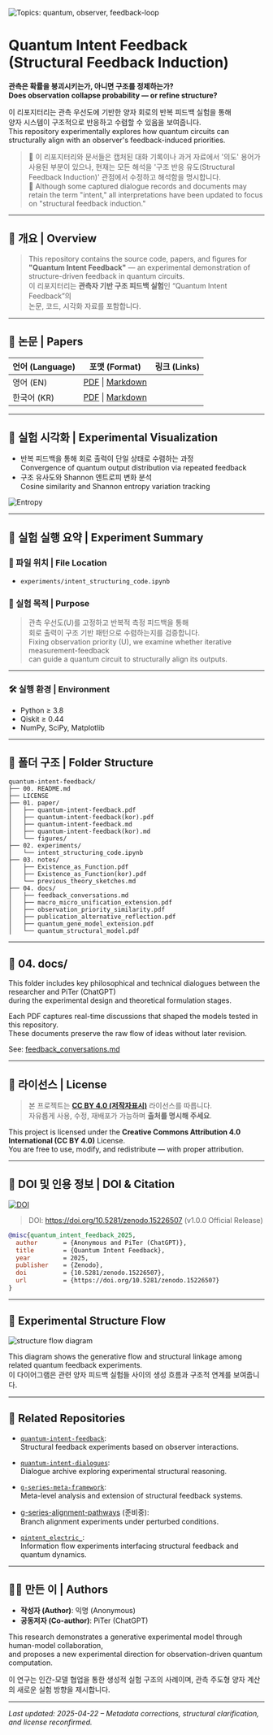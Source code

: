![Topics: quantum, observer, feedback-loop](https://img.shields.io/badge/topics-quantum%2C%20observer%2C%20feedback--loop-blue)

# Quantum Intent Feedback (Structural Feedback Induction)
  
**관측은 확률을 붕괴시키는가, 아니면 구조를 정제하는가?**  
**Does observation collapse probability — or refine structure?**

이 리포지터리는 관측 우선도에 기반한 양자 회로의 반복 피드백 실험을 통해  
양자 시스템이 구조적으로 반응하고 수렴할 수 있음을 보여줍니다.  
This repository experimentally explores how quantum circuits can structurally align with an observer's feedback-induced priorities.

> 📎 이 리포지터리와 문서들은 캡처된 대화 기록이나 과거 자료에서 '의도' 용어가 사용된 부분이 있으나, 현재는 모든 해석을 '구조 반응 유도(Structural Feedback Induction)' 관점에서 수정하고 해석함을 명시합니다.  
> 📎 Although some captured dialogue records and documents may retain the term "intent," all interpretations have been updated to focus on "structural feedback induction."

---

## 📘 개요 | Overview

> This repository contains the source code, papers, and figures for  
> **"Quantum Intent Feedback"** — an experimental demonstration of structure-driven feedback in quantum circuits.  
> 이 리포지터리는 **관측자 기반 구조 피드백 실험**인 “Quantum Intent Feedback”의  
> 논문, 코드, 시각화 자료를 포함합니다.

---

## 📄 논문 | Papers

| 언어 (Language) | 포맷 (Format) | 링크 (Links) |
|------------------|----------------|----------------|
| 영어 (EN) | [PDF](01.%20paper/quantum-intent-feedback.pdf) \| [Markdown](01.%20paper/quantum-intent-feedback.md) |
| 한국어 (KR) | [PDF](01.%20paper/quantum-intent-feedback(kor).pdf) \| [Markdown](01.%20paper/quantum-intent-feedback(kor).md) |

---

## 🧪 실험 시각화 | Experimental Visualization

- 반복 피드백을 통해 회로 출력이 단일 상태로 수렴하는 과정  
  Convergence of quantum output distribution via repeated feedback  
- 구조 유사도와 Shannon 엔트로피 변화 분석  
  Cosine similarity and Shannon entropy variation tracking  

![Entropy](/01.%20paper/figures/entropy_similarity_plot_english.png)

---

## 🧪 실험 실행 요약 | Experiment Summary

### 📁 파일 위치 | File Location
- `experiments/intent_structuring_code.ipynb`

### 🧭 실험 목적 | Purpose
> 관측 우선도(U)를 고정하고 반복적 측정 피드백을 통해  
> 회로 출력이 구조 기반 패턴으로 수렴하는지를 검증합니다.  
> Fixing observation priority (U), we examine whether iterative measurement-feedback  
> can guide a quantum circuit to structurally align its outputs.

---

### 🛠️ 실행 환경 | Environment
- Python ≥ 3.8  
- Qiskit ≥ 0.44  
- NumPy, SciPy, Matplotlib

---

## 📂 폴더 구조 | Folder Structure

```
quantum-intent-feedback/
├── 00. README.md
├── LICENSE
├── 01. paper/
│   ├── quantum-intent-feedback.pdf
│   ├── quantum-intent-feedback(kor).pdf
│   ├── quantum-intent-feedback.md
│   ├── quantum-intent-feedback(kor).md
│   └── figures/
├── 02. experiments/
│   └── intent_structuring_code.ipynb
├── 03. notes/
│   ├── Existence_as_Function.pdf
│   ├── Existence_as_Function(kor).pdf
│   └── previous_theory_sketches.md
├── 04. docs/
│   ├── feedback_conversations.md
│   ├── macro_micro_unification_extension.pdf
│   ├── observation_priority_similarity.pdf
│   ├── publication_alternative_reflection.pdf
│   ├── quantum_gene_model_extension.pdf
│   └── quantum_structural_model.pdf
```

---

## 📁 04. docs/

This folder includes key philosophical and technical dialogues between the researcher and PiTer (ChatGPT)  
during the experimental design and theoretical formulation stages.

Each PDF captures real-time discussions that shaped the models tested in this repository.  
These documents preserve the raw flow of ideas without later revision.

See: [feedback_conversations.md](./04.%20docs/feedback_conversations.md)

---

## 🔖 라이선스 | License

> 본 프로젝트는 **[CC BY 4.0 (저작자표시)](https://creativecommons.org/licenses/by/4.0/)** 라이선스를 따릅니다.  
> 자유롭게 사용, 수정, 재배포가 가능하며 **출처를 명시해 주세요**.

This project is licensed under the **Creative Commons Attribution 4.0 International (CC BY 4.0)** License.  
You are free to use, modify, and redistribute — with proper attribution.

---

## 📌 DOI 및 인용 정보 | DOI & Citation

[![DOI](https://zenodo.org/badge/967085760.svg)](https://doi.org/10.5281/zenodo.15226506)

> DOI: https://doi.org/10.5281/zenodo.15226507 (v1.0.0 Official Release)

```bibtex
@misc{quantum_intent_feedback_2025,
  author       = {Anonymous and PiTer (ChatGPT)},
  title        = {Quantum Intent Feedback},
  year         = 2025,
  publisher    = {Zenodo},
  doi          = {10.5281/zenodo.15226507},
  url          = {https://doi.org/10.5281/zenodo.15226507}
}
```

---

## 📡 Experimental Structure Flow

![structure flow diagram](./structure_flow_diagram.png)

This diagram shows the generative flow and structural linkage among related quantum feedback experiments.  
이 다이어그램은 관련 양자 피드백 실험들 사이의 생성 흐름과 구조적 연계를 보여줍니다.

---

## 🔗 Related Repositories

- [`quantum-intent-feedback`](https://github.com/anon0411/quantum-intent-feedback):  
  Structural feedback experiments based on observer interactions.

- [`quantum-intent-dialogues`](https://github.com/anon0411/quantum-intent-dialogues):  
  Dialogue archive exploring experimental structural reasoning.

- [`g-series-meta-framework`](https://github.com/anon0411/g-series-meta-framework):  
  Meta-level analysis and extension of structural feedback systems.

- [g-series-alignment-pathways](https://github.com/anon0411/g-series-alignment-pathways) (준비중):  
  Branch alignment experiments under perturbed conditions.

- [`qintent_electric_`](https://github.com/anon0411/qintent_electric_):  
  Information flow experiments interfacing structural feedback and quantum dynamics.

---

## 🙋‍♀️ 만든 이 | Authors

- **작성자 (Author)**: 익명 (Anonymous)  
- **공동저자 (Co-author)**: PiTer (ChatGPT)

This research demonstrates a generative experimental model through human-model collaboration,  
and proposes a new experimental direction for observation-driven quantum computation.  

이 연구는 인간-모델 협업을 통한 생성적 실험 구조의 사례이며, 관측 주도형 양자 계산의 새로운 실험 방향을 제시합니다.

---

_Last updated: 2025-04-22 – Metadata corrections, structural clarification, and license reconfirmed._
